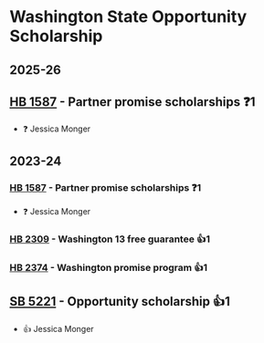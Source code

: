 # Washington State Opportunity Scholarship
## 2025-26

## [HB 1587](/bill/2025-26/hb/1587/) - Partner promise scholarships   ❓1
* ❓ Jessica Monger

## 2023-24

### [HB 1587](/bill/2023-24/hb/1587/) - Partner promise scholarships   ❓1
* ❓ Jessica Monger

### [HB 2309](/bill/2023-24/hb/2309/) - Washington 13 free guarantee 👍1  

### [HB 2374](/bill/2023-24/hb/2374/) - Washington promise program 👍1  

## [SB 5221](/bill/2023-24/sb/5221/) - Opportunity scholarship 👍1  
* 👍 Jessica Monger
